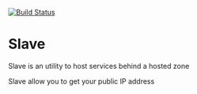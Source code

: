 [![Build Status](https://travis-ci.org/JulienBalestra/slave.svg)](https://travis-ci.org/JulienBalestra/slave)

# Slave

Slave is an utility to host services behind a hosted zone

Slave allow you to get your public IP address
